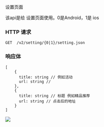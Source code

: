 设置页面

该api是给 设置页面使用。0是Android，1是 ios

### HTTP 请求

```
GET  /v2/setting/{0|1}/setting.json
```
### 响应体

```
[
	{
	  title: string // 例如活动
	  url: string // 
	},
	{
	  title: string // 标题 例如精品推荐
	  url: string // 点击后的地址
	}
]
```





![](https://github.com/zhangshanhai/readthis-web/blob/master/10%E4%B8%87%E5%8A%A0/%E8%A7%86%E8%A7%89%E7%A8%BF/iPhone%2067%20%E2%80%93%E8%AE%BE%E7%BD%AE.png?raw=true)




